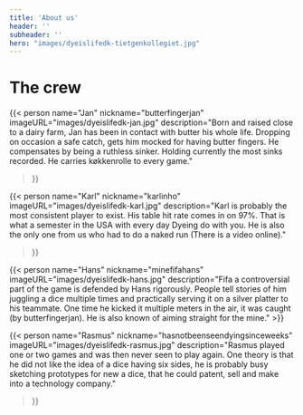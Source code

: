 ```yaml
---
title: 'About us'
header: ''
subheader: ''
hero: "images/dyeislifedk-tietgenkollegiet.jpg"
---
```


# The crew

{{< person
  name="Jan"
  nickname="butterfingerjan"
  imageURL="images/dyeislifedk-jan.jpg"
  description="Born and raised close to a dairy farm, Jan has been in contact with butter his whole life. Dropping on occasion a safe catch, gets him mocked for having butter fingers. He compensates by being a ruthless sinker. Holding currently the most sinks recorded. He carries køkkenrolle to every game."
>}}

{{< person
  name="Karl"
  nickname="karlinho"
  imageURL="images/dyeislifedk-karl.jpg"
  description="Karl is probably the most consistent player to exist. His table hit rate comes in on 97%. That is what a semester in the USA with every day Dyeing do with you. He is also the only one from us who had to do a naked run (There is a video online)."
>}}

{{< person
  name="Hans"
  nickname="minefifahans"
  imageURL="images/dyeislifedk-hans.jpg"
  description="Fifa a controversial part of the game is defended by Hans rigorously. People tell stories of him juggling a dice multiple times and practically serving it on a silver platter to his teammate. One time he kicked it multiple meters in the air, it was caught (by butterfingerjan). He is also known of aiming straight for the mine." >}}

{{< person
  name="Rasmus"
  nickname="hasnotbeenseendyingsinceweeks"
  imageURL="images/dyeislifedk-rasmus.jpg"
  description="Rasmus played one or two games and was then never seen to play again. One theory is that he did not like the idea of a dice having six sides, he is probably busy sketching prototypes for new a dice, that he could patent, sell and make into a technology company."
>}}
